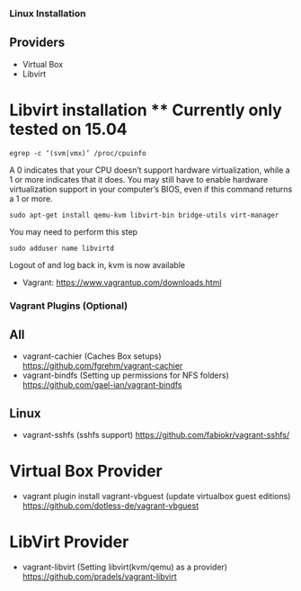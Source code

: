 ### Linux Installation

## Providers
* Virtual Box
* Libvirt

# Libvirt installation ** Currently only tested on 15.04

```
egrep -c ‘(svm|vmx)’ /proc/cpuinfo
```

A 0 indicates that your CPU doesn’t support hardware virtualization, while a 1 or more indicates that it does.
You may still have to enable hardware virtualization support in your computer’s BIOS, even if this command returns a 1 or more.

```
sudo apt-get install qemu-kvm libvirt-bin bridge-utils virt-manager
```

You may need to perform this step

```
sudo adduser name libvirtd
```

Logout of and log back in, kvm is now available

* Vagrant: https://www.vagrantup.com/downloads.html

### Vagrant Plugins (Optional)
## All
* vagrant-cachier (Caches Box setups) https://github.com/fgrehm/vagrant-cachier
* vagrant-bindfs (Setting up permissions for NFS folders) https://github.com/gael-ian/vagrant-bindfs

## Linux
* vagrant-sshfs (sshfs support) https://github.com/fabiokr/vagrant-sshfs/

# Virtual Box Provider
* vagrant plugin install vagrant-vbguest (update virtualbox guest editions) https://github.com/dotless-de/vagrant-vbguest

# LibVirt Provider
* vagrant-libvirt (Setting libvirt(kvm/qemu) as a provider) https://github.com/pradels/vagrant-libvirt